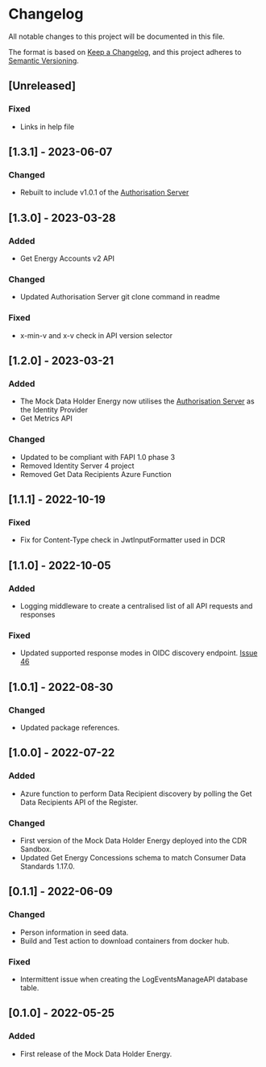 # Changelog
All notable changes to this project will be documented in this file.

The format is based on [Keep a Changelog](https://keepachangelog.com/en/1.0.0/),
and this project adheres to [Semantic Versioning](https://semver.org/spec/v2.0.0.html).

## [Unreleased]
### Fixed
- Links in help file

## [1.3.1] - 2023-06-07
### Changed
- Rebuilt to include v1.0.1 of the [Authorisation Server](https://github.com/ConsumerDataRight/authorisation-server)

## [1.3.0] - 2023-03-28
### Added
- Get Energy Accounts v2 API

### Changed
- Updated Authorisation Server git clone command in readme

### Fixed
- x-min-v and x-v  check in API version selector


## [1.2.0] - 2023-03-21
### Added
- The Mock Data Holder Energy now utilises the [Authorisation Server](https://github.com/ConsumerDataRight/authorisation-server) as the Identity Provider
- Get Metrics API

### Changed 
- Updated to be compliant with FAPI 1.0 phase 3
- Removed Identity Server 4 project
- Removed Get Data Recipients Azure Function

## [1.1.1] - 2022-10-19
### Fixed
- Fix for Content-Type check in JwtInputFormatter used in DCR

## [1.1.0] - 2022-10-05
### Added
- Logging middleware to create a centralised list of all API requests and responses

### Fixed
- Updated supported response modes in OIDC discovery endpoint. [Issue 46](https://github.com/ConsumerDataRight/mock-data-holder/issues/46)

## [1.0.1] - 2022-08-30
### Changed
- Updated package references.

## [1.0.0] - 2022-07-22
### Added
- Azure function to perform Data Recipient discovery by polling the Get Data Recipients API of the Register.

### Changed
- First version of the Mock Data Holder Energy deployed into the CDR Sandbox.
- Updated Get Energy Concessions schema to match Consumer Data Standards 1.17.0.

## [0.1.1] - 2022-06-09
### Changed
- Person information in seed data.
- Build and Test action to download containers from docker hub.

### Fixed
- Intermittent issue when creating the LogEventsManageAPI database table.

## [0.1.0] - 2022-05-25

### Added
- First release of the Mock Data Holder Energy.
